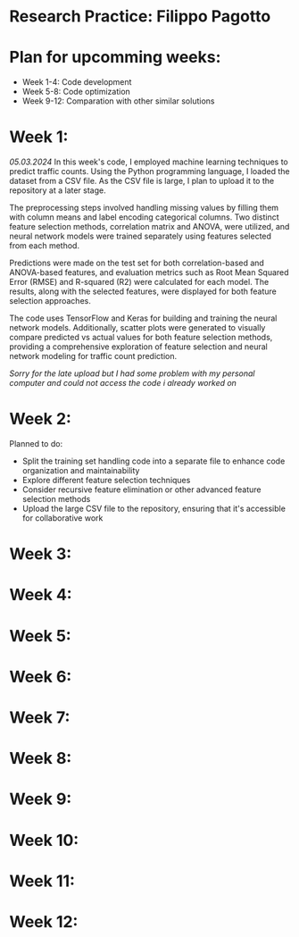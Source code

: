 # Research Practice: Filippo Pagotto

# Plan for upcomming weeks:
* Week 1-4: Code development
* Week 5-8: Code optimization
* Week 9-12: Comparation with other similar solutions

# Week 1:
*05.03.2024*
In this week's code, I employed machine learning techniques to predict traffic counts. Using the Python programming language, I loaded the dataset from a CSV file. As the CSV file is large, I plan to upload it to the repository at a later stage.

The preprocessing steps involved handling missing values by filling them with column means and label encoding categorical columns. Two distinct feature selection methods, correlation matrix and ANOVA, were utilized, and neural network models were trained separately using features selected from each method.

Predictions were made on the test set for both correlation-based and ANOVA-based features, and evaluation metrics such as Root Mean Squared Error (RMSE) and R-squared (R2) were calculated for each model. The results, along with the selected features, were displayed for both feature selection approaches.

The code uses TensorFlow and Keras for building and training the neural network models. Additionally, scatter plots were generated to visually compare predicted vs actual values for both feature selection methods, providing a comprehensive exploration of feature selection and neural network modeling for traffic count prediction.

*Sorry for the late upload but I had some problem with my personal computer and could not access the code i already worked on*

# Week 2:

Planned to do:
- Split the training set handling code into a separate file to enhance code organization and maintainability
- Explore different feature selection techniques
- Consider recursive feature elimination or other advanced feature selection methods
- Upload the large CSV file to the repository, ensuring that it's accessible for collaborative work

# Week 3:

# Week 4:

# Week 5:

# Week 6:

# Week 7:

# Week 8:

# Week 9:

# Week 10:

# Week 11:

# Week 12:

